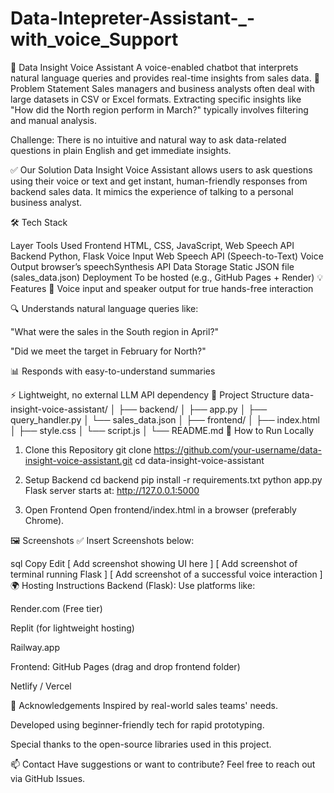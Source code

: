 # Data-Intepreter-Assistant-_-with_voice_Support
🧠 Data Insight Voice Assistant
A voice-enabled chatbot that interprets natural language queries and provides real-time insights from sales data.
📌 Problem Statement
Sales managers and business analysts often deal with large datasets in CSV or Excel formats. Extracting specific insights like "How did the North region perform in March?" typically involves filtering and manual analysis.

Challenge:
There is no intuitive and natural way to ask data-related questions in plain English and get immediate insights.

✅ Our Solution
Data Insight Voice Assistant allows users to ask questions using their voice or text and get instant, human-friendly responses from backend sales data. It mimics the experience of talking to a personal business analyst.

🛠️ Tech Stack

Layer	Tools Used
Frontend	HTML, CSS, JavaScript, Web Speech API
Backend	Python, Flask
Voice Input	Web Speech API (Speech-to-Text)
Voice Output	browser’s speechSynthesis API
Data Storage	Static JSON file (sales_data.json)
Deployment	To be hosted (e.g., GitHub Pages + Render)
💡 Features
🎤 Voice input and speaker output for true hands-free interaction

🔍 Understands natural language queries like:

"What were the sales in the South region in April?"

"Did we meet the target in February for North?"

📊 Responds with easy-to-understand summaries

⚡ Lightweight, no external LLM API dependency
📁 Project Structure
data-insight-voice-assistant/
│
├── backend/
│   ├── app.py
│   ├── query_handler.py
│   └── sales_data.json
│
├── frontend/
│   ├── index.html
│   ├── style.css
│   └── script.js
│
└── README.md
🚀 How to Run Locally
1. Clone this Repository
git clone https://github.com/your-username/data-insight-voice-assistant.git
cd data-insight-voice-assistant
2. Setup Backend
cd backend
pip install -r requirements.txt
python app.py
Flask server starts at: http://127.0.0.1:5000

3. Open Frontend
Open frontend/index.html in a browser (preferably Chrome).

🖼️ Screenshots
✅ Insert Screenshots below:

sql
Copy
Edit
[ Add screenshot showing UI here ]
[ Add screenshot of terminal running Flask ]
[ Add screenshot of a successful voice interaction ]
🌍 Hosting Instructions
Backend (Flask):
Use platforms like:

Render.com (Free tier)

Replit (for lightweight hosting)

Railway.app

Frontend:
GitHub Pages (drag and drop frontend folder)

Netlify / Vercel

🙌 Acknowledgements
Inspired by real-world sales teams' needs.

Developed using beginner-friendly tech for rapid prototyping.

Special thanks to the open-source libraries used in this project.

📫 Contact
Have suggestions or want to contribute?
Feel free to reach out via GitHub Issues.


